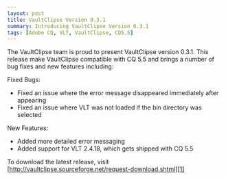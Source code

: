 ```yaml
---
layout: post
title: VaultClipse Version 0.3.1
summary: Introducing VaultClipse Version 0.3.1
tags: [Adobe CQ, VLT, VaultClipse, CQ5.5]
---
```


The VaultClipse team is proud to present VaultClipse version 0.3.1. This release make VaultClipse compatible with CQ 5.5 and brings a number of bug fixes and new features including:

Fixed Bugs:
* Fixed an issue where the error message disappeared immediately after appearing
* Fixed an issue where VLT was not loaded if the bin directory was selected

New Features:
* Added more detailed error messaging
* Added support for VLT 2.4.18, which gets shipped with CQ 5.5

To download the latest release, visit [http://vaultclipse.sourceforge.net/request-download.shtml][1]

[1]: http://vaultclipse.sourceforge.net/request-download.shtml